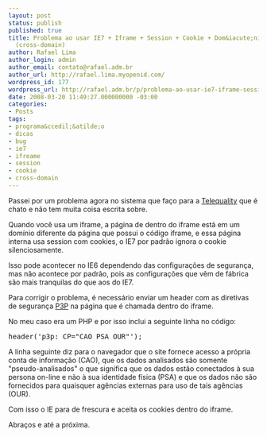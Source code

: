 ```yaml
---
layout: post
status: publish
published: true
title: Problema ao usar IE7 + Iframe + Session + Cookie + Dom&iacute;nio diferente
  (cross-domain)
author: Rafael Lima
author_login: admin
author_email: contato@rafael.adm.br
author_url: http://rafael.lima.myopenid.com/
wordpress_id: 177
wordpress_url: http://rafael.adm.br/p/problema-ao-usar-ie7-iframe-session-cookie-dominio-diferente-cross-domain/
date: 2008-03-20 11:49:27.000000000 -03:00
categories:
- Posts
tags:
- programa&ccedil;&atilde;o
- dicas
- bug
- ie7
- ifreame
- session
- cookie
- cross-domain
---
```

Passei por um problema agora no sistema que fa&ccedil;o para a <a href="http://www.telequality.com.br">Telequality</a> que &eacute; chato e n&atilde;o tem muita coisa escrita sobre.

Quando voc&ecirc; usa um iframe, a p&aacute;gina de dentro do iframe est&aacute; em um dom&iacute;nio diferente da p&aacute;gina que possui o c&oacute;digo iframe, e essa p&aacute;gina interna usa session com cookies, o IE7 por padr&atilde;o ignora o cookie silenciosamente.

Isso pode acontecer no IE6 dependendo das configura&ccedil;&otilde;es de seguran&ccedil;a, mas n&atilde;o acontece por padr&atilde;o, pois as configura&ccedil;&otilde;es que v&ecirc;m de f&aacute;brica s&atilde;o mais tranquilas do que aos do IE7.

Para corrigir o problema, &eacute; necess&aacute;rio enviar um header com as diretivas de seguran&ccedil;a <a href="http://www.w3.org/P3P/">P3P</a> na p&aacute;gina que &eacute; chamada dentro do iframe.

No meu caso era um PHP e por isso inclui a seguinte linha no c&oacute;digo:

<pre lang="php">header('p3p: CP="CAO PSA OUR"');</pre>

A linha seguinte diz para o navegador que o site fornece acesso a pr&oacute;pria conta de informa&ccedil;&atilde;o (CAO), que os dados analisados s&atilde;o somente "pseudo-analisados" o que significa que os dados est&atilde;o conectados &agrave; sua persona on-line e n&atilde;o &agrave; sua identidade f&iacute;sica (PSA) e que os dados n&atilde;o s&atilde;o fornecidos para quaisquer ag&ecirc;ncias externas para uso de tais ag&ecirc;ncias (OUR).

Com isso o IE para de frescura e aceita os cookies dentro do iframe.

Abra&ccedil;os e at&eacute; a pr&oacute;xima.
